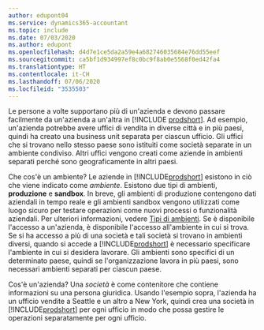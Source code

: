 ```yaml
---
author: edupont04
ms.service: dynamics365-accountant
ms.topic: include
ms.date: 07/03/2020
ms.author: edupont
ms.openlocfilehash: d4d7e1ce5da2a59e4a682746035684e76dd55eef
ms.sourcegitcommit: ca5bf1d934997ef8c0bc9f8ab0e5568f0ed42fa4
ms.translationtype: HT
ms.contentlocale: it-CH
ms.lasthandoff: 07/06/2020
ms.locfileid: "3535503"
---
```

Le persone a volte supportano più di un'azienda e devono passare facilmente da un'azienda a un'altra in [!INCLUDE [prodshort](prodshort.md)]. Ad esempio, un'azienda potrebbe avere uffici di vendita in diverse città e in più paesi, quindi ha creato una business unit separata per ciascun ufficio. Gli uffici che si trovano nello stesso paese sono istituiti come società separate in un ambiente condiviso. Altri uffici vengono creati come aziende in ambienti separati perché sono geograficamente in altri paesi.  

Che cos'è un ambiente? Le aziende in [!INCLUDE[prodshort](prodshort.md)] esistono in ciò che viene indicato come *ambiente*. Esistono due tipi di ambienti, **produzione** e **sandbox**. In breve, gli ambienti di produzione contengono dati aziendali in tempo reale e gli ambienti sandbox vengono utilizzati come luogo sicuro per testare operazioni come nuovi processi o funzionalità aziendali. Per ulteriori informazioni, vedere [Tipi di ambienti](/dynamics365/business-central/dev-itpro/administration/tenant-admin-center-environments#types-of-environments). Se è disponibile l'accesso a un'azienda, è disponibile l'accesso all'ambiente in cui si trova. Se si ha accesso a più di una società e tali società si trovano in ambienti diversi, quando si accede a [!INCLUDE[prodshort](prodshort.md)] è necessario specificare l'ambiente in cui si desidera lavorare. Gli ambienti sono specifici di un determinato paese, quindi se l'organizzazione lavora in più paesi, sono necessari ambienti separati per ciascun paese.  

Cos'è un'azienda? Una *società* è come contenitore che contiene informazioni su una persona giuridica. Usando l'esempio sopra, l'azienda ha un ufficio vendite a Seattle e un altro a New York, quindi crea una società in [!INCLUDE[prodshort](prodshort.md)] per ogni ufficio in modo che possa gestire le operazioni separatamente per ogni ufficio.  
